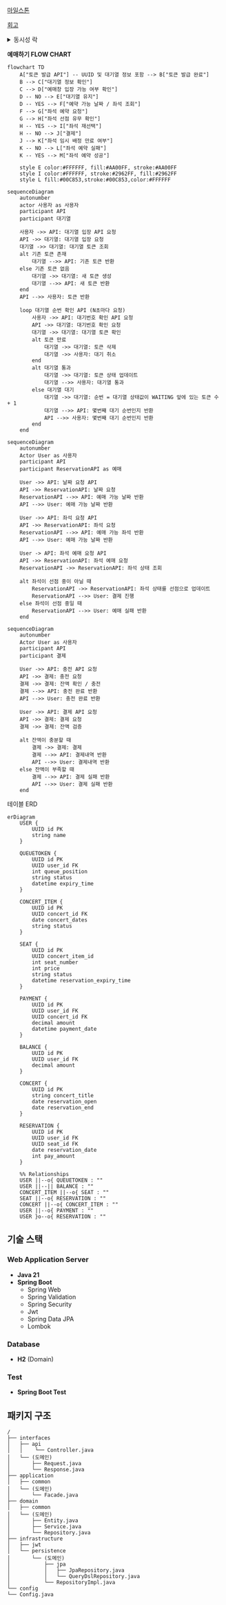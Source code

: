 [마일스톤](https://github.com/users/jjuya21/projects/2)

[회고](https://www.notion.so/STEP-10-1293baa346948054a5e4da68cb65eb3f)

<details>
  <summary>동시성 락</summary>

  <details>
    <summary>좌석 점유</summary>

  ```
  시나리오: 동일한 좌석에 대해 다수의 예약 요청이 동시에 발생한다.
  
  문제: 실제 좌석에 대한 예매는 하나만 존재해야하지만 여러 개가 존재할 수 있다.
  
  발생 가능성: 높음
  
  재시도 필요 유무: 무
  
  해결: 좌석점유에서 분산락을 이용해 한 좌석에 대해 최초 좌석 예매 요청 이후 모두 throw 한다.
  
  이유: 현재 로직은 좌석 점유 후 예약 인원 변경이 되고 있습니다.
  좌석 점유에 분산락을 적용하여 요청 좌석이 EMPTY 상태 이외에는 전부 throw 시키게 되면
  동시성 제어가 된다고 판단했습니다.
  부하 측면에서는 재시도가 없다는점, 그리고 최초 좌석 점유 경쟁 이후에 모든 요청은 
  예약가능 좌석 조회 READ에서 예약 불가 좌석으로 노출될 것이기 떄문에
  좌석별 최초 점유 경쟁 이후엔 부하가 크지 않을 것이라 생각 했습니다.
  ```

| 스레드 수            | 낙관적 락 | 비관적 락 | redis 분삭락 |
|------------------|-------|-------|-----------|
| 스레드 1000개시 수행 속도 | 1.2s  | 1.1s  | 4.1s      |

  </details>

  <details>
    <summary>충전 / 결제</summary>

  ```
  시나리오: 동일한 잔액에 대해 다수의 결제 / 충전 요청이 동시에 발생한다.
  
  문제: 실제 잔액에 대한 요청은 차례대로 진행이되어야 한지만 동시에 요청이 들어와
       올바르지 못한 결과가 나온다.
  
  발생 가능성: 낮음
  
  재시도 필요 유무: 무
  
  해결: 잔액에서 낙관락을 이용해 최초 요청 이후 모두 throw 한다.
  
  이유: 발생 가능성이 많지 않고 동시에 들어온 중복 요청 발생 시 의도하지 않은 결제나 충전이 발생하면 안된다고 판단했습니다.
  
  ** 만약 충전에 대한 중복 요청은 처리되어야 한다면 충전 요청은 분산락으로 구현할 것 같습니다.
  ```

- 충전

| 스레드 수            | 낙관적 락 | 비관적 락 | redis 분삭락 |
|------------------|-------|-------|-----------|
| 스레드 1000개시 수행 속도 | 1.2s  | 2.3s  | 4.0s      |

- 결제

| 스레드 수            | 낙관적 락 | 비관적 락 | redis 분삭락 |
|------------------|-------|-------|-----------|
| 스레드 1000개시 수행 속도 | 1.2s  | 2.4s  | 4.1s      |

  </details>
생각보다 분산락이 성능이 안좋은 것 같지만 단일 서버라 그런거라 생각한다.
</details>

**예매하기 FLOW CHART**

```mermaid
flowchart TD
    A["토큰 발급 API"] -- UUID 및 대기열 정보 포함 --> B["토큰 발급 완료"]
    B --> C["대기열 정보 확인"]
    C --> D["예매창 입장 가능 여부 확인"]
    D -- NO --> E["대기열 유지"]
    D -- YES --> F["예약 가능 날짜 / 좌석 조회"]
    F --> G["좌석 예약 요청"]
    G --> H["좌석 선점 유무 확인"]
    H -- YES --> I["좌석 재선택"]
    H -- NO --> J["결제"]
    J --> K["좌석 임시 배정 만료 여부"]
    K -- NO --> L["좌석 예약 실패"]
    K -- YES --> M["좌석 예약 성공"]

    style E color:#FFFFFF, fill:#AA00FF, stroke:#AA00FF
    style I color:#FFFFFF, stroke:#2962FF, fill:#2962FF
    style L fill:#00C853,stroke:#00C853,color:#FFFFFF
```

```mermaid
sequenceDiagram
    autonumber
    actor 사용자 as 사용자
    participant API
    participant 대기열

    사용자 ->> API: 대기열 입장 API 요청
    API ->> 대기열: 대기열 입장 요청
    대기열 ->> 대기열: 대기열 토큰 조회
    alt 기존 토큰 존재
        대기열 -->> API: 기존 토큰 반환
    else 기존 토큰 없음
        대기열 ->> 대기열: 새 토큰 생성
        대기열 -->> API: 새 토큰 반환
    end
    API -->> 사용자: 토큰 반환

    loop 대기열 순번 확인 API (N초마다 요청)
        사용자 ->> API: 대기번호 확인 API 요청
        API ->> 대기열: 대기번호 확인 요청
        대기열 ->> 대기열: 대기열 토큰 확인
        alt 토큰 만료
            대기열 ->> 대기열: 토큰 삭제
            대기열 ->> 사용자: 대기 취소
        end
        alt 대기열 통과
            대기열 ->> 대기열: 토큰 상태 업데이트
            대기열 -->> 사용자: 대기열 통과
        else 대기열 대기
            대기열 ->> 대기열: 순번 = 대기열 상태값이 WAITING 앞에 있는 토큰 수 + 1
            대기열 -->> API: 몇번째 대기 순번인지 반환
            API -->> 사용자: 몇번째 대기 순번인지 반환
        end
    end
```

```mermaid
sequenceDiagram
    autonumber
    Actor User as 사용자
    participant API
    participant ReservationAPI as 예매

    User ->> API: 날짜 요청 API
    API ->> ReservationAPI: 날짜 요청
    ReservationAPI -->> API: 예매 가능 날짜 반환
    API -->> User: 예매 가능 날짜 반환

    User ->> API: 좌석 요청 API
    API ->> ReservationAPI: 좌석 요청
    ReservationAPI -->> API: 예매 가능 좌석 반환
    API -->> User: 예매 가능 날짜 반환

    User -> API: 좌석 예매 요청 API
    API ->> ReservationAPI: 좌석 예매 요청
    ReservationAPI ->> ReservationAPI: 좌석 상태 조회

    alt 좌석이 선점 중이 아닐 때
        ReservationAPI ->> ReservationAPI: 좌석 상태를 선점으로 업데이트
        ReservationAPI -->> User: 결제 진행
    else 좌석이 선점 중일 때
        ReservationAPI -->> User: 예매 실패 반환
    end
```

```mermaid
sequenceDiagram
    autonumber
    Actor User as 사용자
    participant API
    participant 결제

    User ->> API: 충전 API 요청
    API ->> 결제: 충전 요청
    결제 ->> 결제: 잔액 확인 / 충전
    결제 -->> API: 충전 완료 반환
    API -->> User: 충전 완료 반환

    User ->> API: 결제 API 요청
    API ->> 결제: 결제 요청
    결제 ->> 결제: 잔액 검증

    alt 잔액이 충분할 때
        결제 ->> 결제: 결제
        결제 -->> API: 결제내역 반환
        API -->> User: 결제내역 반환
    else 잔액이 부족할 때
        결제 -->> API: 결제 실패 반환
        API -->> User: 결제 실패 반환
    end
```

테이블 ERD

```mermaid
erDiagram
    USER {
        UUID id PK
        string name
    }

    QUEUETOKEN {
        UUID id PK
        UUID user_id FK
        int queue_position
        string status
        datetime expiry_time
    }

    CONCERT_ITEM {
        UUID id PK
        UUID concert_id FK
        date concert_dates
        string status
    }

    SEAT {
        UUID id PK
        UUID concert_item_id
        int seat_number
        int price
        string status
        datetime reservation_expiry_time
    }

    PAYMENT {
        UUID id PK
        UUID user_id FK
        UUID concert_id FK
        decimal amount
        datetime payment_date
    }

    BALANCE {
        UUID id PK
        UUID user_id FK
        decimal amount
    }

    CONCERT {
        UUID id PK
        string concert_title
        date reservation_open
        date reservation_end
    }

    RESERVATION {
        UUID id PK
        UUID user_id FK
        UUID seat_id FK
        date reservation_date
        int pay_amount
    }

    %% Relationships
    USER ||--o{ QUEUETOKEN : ""
    USER ||--|| BALANCE : ""
    CONCERT_ITEM ||--o{ SEAT : ""
    SEAT ||--o{ RESERVATION : ""
    CONCERT ||--o{ CONCERT_ITEM : ""
    USER ||--o{ PAYMENT : ""
    USER }o--o{ RESERVATION : ""
```

## 기술 스택

### Web Application Server

- **Java 21**
- **Spring Boot**
    - Spring Web
    - Spring Validation
    - Spring Security
    - Jwt
    - Spring Data JPA
    - Lombok

### Database

- **H2** (Domain)

### Test

- **Spring Boot Test**

## 패키지 구조

```
/
├── interfaces
│   ├── api
│   │    └── Controller.java
│   └── (도메인)
│       ├── Request.java
│       └── Response.java
├── application
│   ├── common
│   └── (도메인)
│       └── Facade.java
├── domain
│   ├── common
│   └── (도메인)
│       ├── Entity.java
│       ├── Service.java
│       └── Repository.java
├── infrastructure
│   ├── jwt
│   └── persistence
│       └── (도메인)
│           ├── jpa
│           │   ├── JpaRepository.java
│           │   └── QueryDslRepository.java
│           └── RepositoryImpl.java
└── config
└── Config.java
```